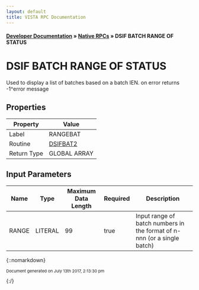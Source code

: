 ```yaml
---
layout: default
title: VISTA RPC Documentation
---
```


#### [Developer Documentation](../index) &#187; [Native RPCs](TableOfContents) &#187; DSIF BATCH RANGE OF STATUS<br/>
# DSIF BATCH RANGE OF STATUS

Used to display a list of batches based on a batch IEN. on error returns -1^error message

## Properties

Property | Value
--- | ---
Label | RANGEBAT
Routine | [DSIFBAT2](http://code.osehra.org/dox/Routine_DSIFBAT2_source.html)
Return Type | GLOBAL ARRAY


## Input Parameters

Name | Type | Maximum Data Length | Required | Description
--- | --- | --- | --- | ---
RANGE | LITERAL | 99 | true | Input range of batch numbers in the format of n-nnn (or a single batch) 



{::nomarkdown} <br/><p style="font-size: 11px">Document generated on July 13th 2017, 2:13:30 pm</p>{:/}